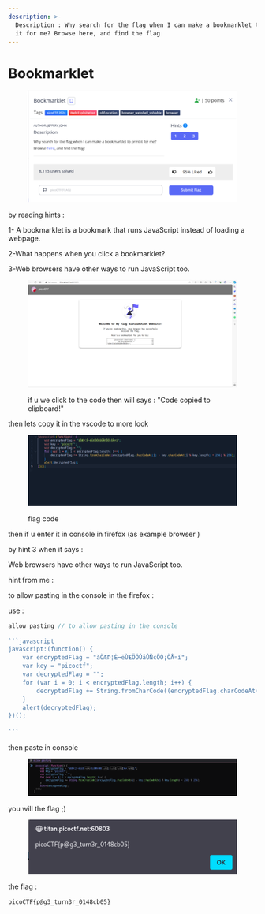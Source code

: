 ```yaml
---
description: >-
  Description : Why search for the flag when I can make a bookmarklet to print
  it for me? Browse here, and find the flag
---
```


# Bookmarklet

<figure><img src="../../../../.gitbook/assets/1 (3).png" alt=""><figcaption></figcaption></figure>

by reading hints :&#x20;

1- A bookmarklet is a bookmark that runs JavaScript instead of loading a webpage.

2-What happens when you click a bookmarklet?

3-Web browsers have other ways to run JavaScript too.

<figure><img src="../../../../.gitbook/assets/2 (3).png" alt=""><figcaption><p>if u we click to the code  then will says : "Code copied to clipboard!"</p></figcaption></figure>

then lets copy it in the vscode  to more look&#x20;

<figure><img src="../../../../.gitbook/assets/3 (3).png" alt=""><figcaption><p>flag code</p></figcaption></figure>

then if u enter it in console in firefox (as example browser )&#x20;

by hint 3 when it says :

Web browsers have other ways to run JavaScript too.

hint from me :

to allow pasting in the console in the firefox :

use :

```javascript
allow pasting // to allow pasting in the console
```

````javascript
```javascript
javascript:(function() {
    var encryptedFlag = "àÒÆÞ¦È¬ëÙ£ÖÓÚåÛÑ¢ÕÓ¡ÒÅ¤í";
    var key = "picoctf";
    var decryptedFlag = "";
    for (var i = 0; i < encryptedFlag.length; i++) {
        decryptedFlag += String.fromCharCode((encryptedFlag.charCodeAt(i) - key.charCodeAt(i % key.length) + 256) % 256);
    }
    alert(decryptedFlag);
})();

```
````

then paste in console&#x20;

<figure><img src="../../../../.gitbook/assets/4 (3).png" alt=""><figcaption></figcaption></figure>

you will the flag ;)



<figure><img src="../../../../.gitbook/assets/5 (2).png" alt=""><figcaption></figcaption></figure>

the flag :&#x20;

```
picoCTF{p@g3_turn3r_0148cb05}
```

